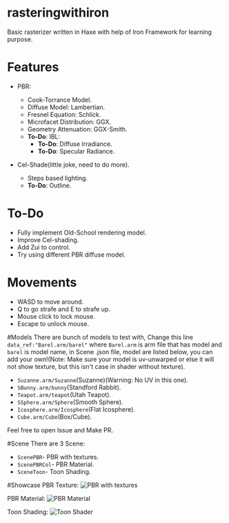# rasteringwithiron
Basic rasterizer written in Haxe with help of Iron Framework for learning purpose.

# Features
* PBR:
	* Cook-Torrance Model.
	* Diffuse Model: Lambertian.
	* Fresnel Equation: Schlick.
	* Microfacet Distribution: GGX.
	* Geometry Attenuation: GGX-Smith.
	* **To-Do**: IBL:
		* **To-Do**: Diffuse Irradiance.
		* **To-Do**: Specular Radiance.

* Cel-Shade(little joke, need to do more).
	* Steps based lighting.
	* **To-Do**: Outline.

# To-Do
* Fully implement Old-School rendering model.
* Improve Cel-shading.
* Add Zui to control.
* Try using different PBR diffuse model.

# Movements
* WASD to move around.
* Q to go strafe and E to strafe up.
* Mouse click to lock mouse.
* Escape to unlock mouse.

#Models
There are bunch of models to test with, Change this line ``data_ref:"Barel.arm/barel"`` where `Barel.arm` is arm file that has model and `barel` is model name, in Scene .json file, model are listed below, you can add your own!(Note: Make sure your model is uv-unwarped or else it will not show texture, but this isn't case in shader without texture).
* `Suzanne.arm/Suzanne`(Suzanne)(Warning: No UV in this one).
* `SBunny.arm/bunny`(Standford Rabbit).
* `Teapot.arm/teapot`(Utah Teapot).
* `SSphere.arm/Sphere`(Smooth Sphere).
* `Icosphere.arm/Icosphere`(Flat Icosphere).
* `Cube.arm/Cube`(Box/Cube).

Feel free to open Issue and Make PR.

#Scene
There are 3 Scene:
* `ScenePBR`- PBR with textures.
* `ScenePBRCol`- PBR Material.
* `SceneToon`- Toon Shading.

#Showcase
PBR Texture:
![PBR with textures](https://blackgoku36.github.io/rasteringwithiron/Demo/Assets/PBRTex.png)

PBR Material:
![PBR Material](https://blackgoku36.github.io/rasteringwithiron/Demo/Assets/PBRCol.png)

Toon Shading:
![Toon Shader](https://blackgoku36.github.io/rasteringwithiron/Demo/Assets/Toon.png)